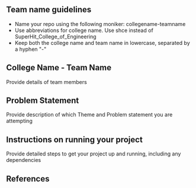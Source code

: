 ## Team name guidelines
* Name your repo using the following moniker: collegename-teamname
* Use abbreviations for college name. Use shce instead of SuperHit_College_of_Engineering
* Keep both the college name and team name in lowercase, separated by a hyphen "-"

## College Name - Team Name
Provide details of team members 

## Problem Statement
Provide description of which Theme and Problem statement you are attempting

## Instructions on running your project
Provide detailed steps to get your project up and running, including any dependencies

## References

				

